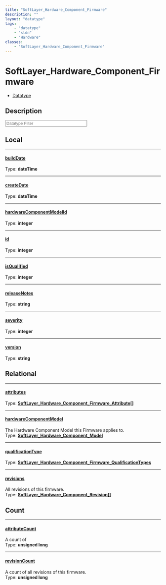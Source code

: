 ```yaml
---
title: "SoftLayer_Hardware_Component_Firmware"
description: ""
layout: "datatype"
tags:
    - "datatype"
    - "sldn"
    - "Hardware"
classes:
    - "SoftLayer_Hardware_Component_Firmware"
---
```


# SoftLayer_Hardware_Component_Firmware
<div id='service-datatype'>
    <ul id='sldn-reference-tabs'>
        <li id='datatype'> <a href='/reference/datatypes/SoftLayer_Hardware_Component_Firmware' >Datatype</a></li>
    </ul>
</div>

## Description 








<!-- Filer BEGIN -->
<div class="view-filters">
        <div class="clearfix">
            <div class="search-input-box">
                <input placeholder="Datatype Filter" onkeyup="titleSearch(inputId='prop-input', divId='properties', elementClass='prop-row')" 
                    type="text" id="prop-input" value="" size="30" maxlength="128" class="form-text">
            </div>
        </div>
</div>
<!-- Filer END -->

<div id="properties" class="content">
<div id="localProperties" class="prop-content" >

## Local
<div class="prop-row">

-----
[buildDate]: #builddate
#### [buildDate]
  
<span class="type-label">Type: </span>**dateTime**  



</div>
<div class="prop-row">

-----
[createDate]: #createdate
#### [createDate]
  
<span class="type-label">Type: </span>**dateTime**  



</div>
<div class="prop-row">

-----
[hardwareComponentModelId]: #hardwarecomponentmodelid
#### [hardwareComponentModelId]
  
<span class="type-label">Type: </span>**integer**  



</div>
<div class="prop-row">

-----
[id]: #id
#### [id]
  
<span class="type-label">Type: </span>**integer**  



</div>
<div class="prop-row">

-----
[isQualified]: #isqualified
#### [isQualified]
  
<span class="type-label">Type: </span>**integer**  



</div>
<div class="prop-row">

-----
[releaseNotes]: #releasenotes
#### [releaseNotes]
  
<span class="type-label">Type: </span>**string**  



</div>
<div class="prop-row">

-----
[severity]: #severity
#### [severity]
  
<span class="type-label">Type: </span>**integer**  



</div>
<div class="prop-row">

-----
[version]: #version
#### [version]
  
<span class="type-label">Type: </span>**string**  



</div>
</div>
<!-- LOCAL PROPERTY END -->

<div id="relationalProperties"  class="prop-content" >

## Relational
<div class="prop-row">

-----
[attributes]: #attributes
#### [attributes]
  
<span class="type-label">Type: </span>**<a href='/reference/datatypes/SoftLayer_Hardware_Component_Firmware_Attribute'>SoftLayer_Hardware_Component_Firmware_Attribute[] </a>**  



</div>
<div class="prop-row">

-----
[hardwareComponentModel]: #hardwarecomponentmodel
#### [hardwareComponentModel]
The Hardware Component Model this Firmware applies to.  
<span class="type-label">Type: </span>**<a href='/reference/datatypes/SoftLayer_Hardware_Component_Model'>SoftLayer_Hardware_Component_Model </a>**  



</div>
<div class="prop-row">

-----
[qualificationType]: #qualificationtype
#### [qualificationType]
  
<span class="type-label">Type: </span>**<a href='/reference/datatypes/SoftLayer_Hardware_Component_Firmware_QualificationTypes'>SoftLayer_Hardware_Component_Firmware_QualificationTypes </a>**  



</div>
<div class="prop-row">

-----
[revisions]: #revisions
#### [revisions]
All revisions of this firmware.  
<span class="type-label">Type: </span>**<a href='/reference/datatypes/SoftLayer_Hardware_Component_Revision'>SoftLayer_Hardware_Component_Revision[] </a>**  



</div>

## Count
<div class="prop-row">

-----
[attributeCount]: #attributecount
#### [attributeCount]
A count of    
<span class="type-label">Type: </span>**unsigned long**  



</div>
<div class="prop-row">

-----
[revisionCount]: #revisioncount
#### [revisionCount]
A count of all revisions of this firmware.   
<span class="type-label">Type: </span>**unsigned long**  



</div>
</div>


